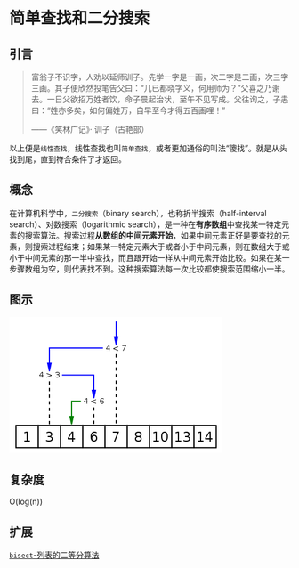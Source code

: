 # 简单查找和二分搜索

## 引言

> 富翁子不识字，人劝以延师训子。先学一字是一画，次二字是二画，次三字三画。其子便欣然投笔告父曰：“儿已都晓字义，何用师为？”父喜之乃谢去。一日父欲招万姓者饮，命子晨起治状，至午不见写成。父往询之，子恚曰：“姓亦多矣，如何偏姓万，自早至今才得五百画哩！”
>
> <right> ——《笑林广记》· 训子（古艳部）</right>  

以上便是`线性查找`，线性查找也叫`简单查找`，或者更加通俗的叫法“傻找”。就是从头找到尾，直到符合条件了才返回。

## 概念

在计算机科学中，`二分搜索`（binary search），也称折半搜索（half-interval search）、对数搜索（logarithmic search），是一种在**有序数组**中查找某一特定元素的搜索算法。搜索过程**从数组的中间元素开始**，如果中间元素正好是要查找的元素，则搜索过程结束；如果某一特定元素大于或者小于中间元素，则在数组大于或小于中间元素的那一半中查找，而且跟开始一样从中间元素开始比较。如果在某一步骤数组为空，则代表找不到。这种搜索算法每一次比较都使搜索范围缩小一半。

## 图示

![二分搜索算法](./Binary_search_into_array.png)

## 复杂度

O(log(n))

## 扩展

[`bisect`-列表的二等分算法](https://docs.python.org/3.6/library/bisect.html)
